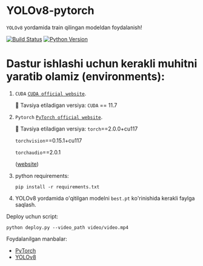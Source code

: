 # YOLOv8-pytorch

`YOLOv8` yordamida train qilingan modeldan foydalanish!


[![Build Status](https://img.shields.io/endpoint.svg?url=https%3A%2F%2Factions-badge.atrox.dev%2Fatrox%2Fsync-dotenv%2Fbadge&style=flat)](https://github.com/MisterFoziljon/Face-Detection)
[![Python Version](https://img.shields.io/badge/Python-3.7--3.11-FFD43B?logo=python)](https://github.com/MisterFoziljon/Face-Detection)


# Dastur ishlashi uchun kerakli muhitni yaratib olamiz (environments):

1. `CUDA` [`CUDA official website`](https://docs.nvidia.com/cuda/cuda-installation-guide-linux/index.html#download-the-nvidia-cuda-toolkit).

   🚀 Tavsiya etiladigan versiya: `CUDA` == 11.7

2. `Pytorch` [`PyTorch official website`](https://pytorch.org).

   🚀 Tavsiya etiladigan versiya: 
   `torch`==2.0.0+cu117 
   
   `torchvision`==0.15.1+cu117 
   
   `torchaudio`==2.0.1 
   
   ([website](https://pytorch.org/get-started/previous-versions/))
   

3. python requirements:

   ``` shell
   pip install -r requirements.txt
   ```


4. YOLOv8 yordamida o'qitilgan modelni `best.pt` ko'rinishida kerakli faylga saqlash.


Deploy uchun script:

``` shell
python deploy.py --video_path video/video.mp4
```

Foydalanilgan manbalar: 
* [PyTorch](https://pytorch.org)
* [YOLOv8](https://github.com/ultralytics/ultralytics)
